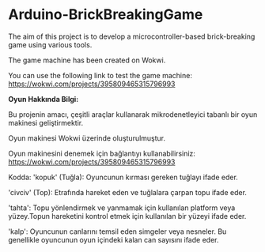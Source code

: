 # Arduino-BrickBreakingGame
The aim of this project is to develop a microcontroller-based brick-breaking game using various tools.

The game machine has been created on Wokwi. 

You can use the following link to test the game machine: https://wokwi.com/projects/395809465315796993 

**Oyun Hakkında Bilgi:**

Bu projenin amacı, çeşitli araçlar kullanarak mikrodenetleyici tabanlı bir oyun makinesi  geliştirmektir.

Oyun makinesi Wokwi üzerinde oluşturulmuştur. 

Oyun makinesini denemek için bağlantıyı kullanabilirsiniz: https://wokwi.com/projects/395809465315796993

Kodda:
'kopuk' (Tuğla): Oyuncunun kırması gereken tuğlayı ifade eder.

'civciv' (Top): Etrafında hareket eden ve tuğlalara çarpan topu ifade eder.

'tahta': Topu yönlendirmek ve yanmamak için kullanılan platform veya yüzey.Topun hareketini kontrol etmek için kullanılan bir yüzeyi ifade eder.

'kalp': Oyuncunun canlarını temsil eden simgeler veya nesneler. Bu genellikle oyuncunun oyun içindeki kalan can sayısını ifade eder.

